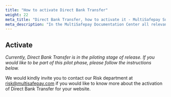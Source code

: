 ```yaml
---
title: "How to activate Direct Bank Transfer"
weight: 22
meta_title: "Direct Bank Transfer, how to activate it - MultiSafepay Support"
meta_description: "In the MultiSafepay Documentation Center all relevant information regarding our Plugins and API. As well as Support pages for Payment Method, Tools and General Questions. You can also find the contact details of our Support Team and Integration Team."
---
```

## Activate

_Currently, Direct Bank Transfer is in the piloting stage of release. If you would like to be part of this pilot phase, please follow the instructions below._

We would kindly invite you to contact our Risk department at risk@multisafepay.com if you would like to know more about the activation of Direct Bank Transfer for your website.